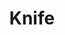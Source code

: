 ---
layout: item
title: Knife
item-id: 946
datatable: true
id: 946
name: "Knife"
monsters:
  - id: 513
    name: "Mugger"
    combat_level: 6
    wiki_url: "https://oldschool.runescape.wiki/w/Mugger"
    drops:
      - quantity: "1"
        rarity: 0.0078125
    image: ""
  - id: 4167
    name: "Outlaw"
    combat_level: 32
    wiki_url: "https://oldschool.runescape.wiki/w/Outlaw"
    drops:
      - quantity: "1"
        rarity: 0.0078125
    image: "https://oldschool.runescape.wiki/images/f/f0/Outlaw.png?74f79"
---